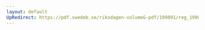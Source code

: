 ```yaml
---
layout: default
UpRedirect: https://pdf.swedeb.se/riksdagen-volumeG-pdf/199091/reg_199091/reg_199091_0540.pdf
---
```

